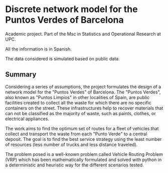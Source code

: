 # Discrete network model for the Puntos Verdes of Barcelona
 
Academic project. Part of the Msc in Statistics and Operational Research at UPC.

All the information is in Spanish.

The data considered is simulated based on public data.

## Summary

Considering a series of assumptions, the project formulates the design of a network model for the "Puntos Verdes"  of Barcelona. The "Puntos Verdes", also known as "Puntos Limpios" in other localities of Spain, are public facilities created to collect all the waste for which there are no specific containers on the street. These infrastructures help to recover materials that can not be classified as the majority of waste, such as paints, clothes, or electrical appliances.

The work aims to find the optimum set of routes for a fleet of vehicles that collect and transport the waste from each "Punto Verde" to a central deposit. The goal is to find the best service strategy using the least number of resources (less number of trucks and less distance traveled). 

The problem posed is a well-known problem called Vehicle Routing Problem (VRP) which has been mathematically formulated and solved with python in a deterministic and heuristic way for the different scenarios tested.


